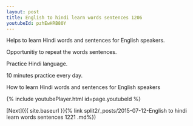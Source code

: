 ```yaml
---
layout: post
title: English to hindi learn words sentences 1206 
youtubeId: pzhEwHRB80Y
---
```

 
 
Helps to learn Hindi words and sentences for English speakers.

Opportunitiy to repeat the words sentences. 

Practice Hindi language. 
 
10 minutes practice every day. 
 
How to learn Hindi words and sentences for English speakers 
 
{% include youtubePlayer.html id=page.youtubeId %}
 
 
[Next]({{ site.baseurl }}{% link  split2/_posts/2015-07-12-English to hindi learn words sentences 1221 .md%})
 
